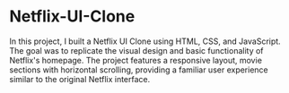 # Netflix-UI-Clone
 In this project, I built a Netflix UI Clone using HTML, CSS, and JavaScript. The goal was to replicate the visual design and basic functionality of Netflix's homepage. The project features a responsive layout, movie sections with horizontal scrolling, providing a familiar user experience similar to the original Netflix interface.
